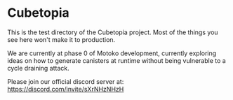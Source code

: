 # Cubetopia

This is the test directory of the Cubetopia project.
Most of the things you see here won't make it to production.

We are currently at phase 0 of Motoko development, currently exploring ideas on how to generate canisters at runtime without being vulnerable to a cycle draining attack.

Please join our official discord server at:
https://discord.com/invite/sXrNHzNHzH
